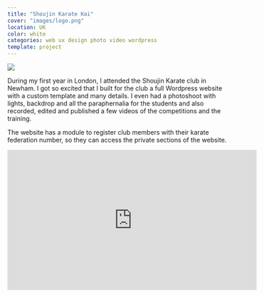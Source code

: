 ```yaml
---
title: "Shoujin Karate Kai"
cover: "images/logo.png"
location: UK
color: white
categories: web ux design photo video wordpress
template: project
---
```


![](/work/shoujin/images/1.jpg)

During my first year in London, I attended the Shoujin Karate club in Newham. I got so excited that I built for the club a full Wordpress website with a custom template and many details. I even had a photoshoot with lights, backdrop and all the paraphernalia for the students and also recorded, edited and published a few videos of the competitions and the training.

The website has a module to register club members with their karate federation number, so they can access the private sections of the website.

<iframe width="560" height="315" src="https://www.youtube.com/embed/MpZ-wVWAO_s" frameborder="0" allow="accelerometer; autoplay; encrypted-media; gyroscope; picture-in-picture" allowfullscreen></iframe>
